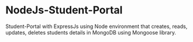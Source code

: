 # NodeJs-Student-Portal
Student-Portal with ExpressJs using Node environment that creates, reads, updates, deletes students details in MongoDB using Mongoose library.  
